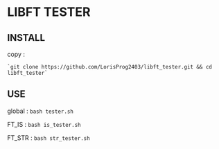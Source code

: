 # LIBFT TESTER
## INSTALL
copy :

	`git clone https://github.com/LorisProg2403/libft_tester.git && cd libft_tester`

## USE
global :
	`bash tester.sh`

FT_IS :
	`bash is_tester.sh`

FT_STR :
	`bash str_tester.sh`

